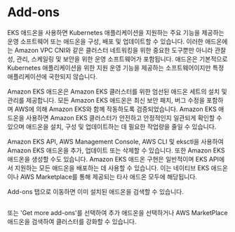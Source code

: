 # Add-ons

EKS 애드온을 사용하면 Kubernetes 애플리케이션을 지원하는 주요 기능을 제공하는 운영 소프트웨어 또는 애드온을 구성, 배포 및 업데이트할 수 있습니다. 이러한 애드온에는 Amazon VPC CNI와 같은 클러스터 네트워킹을 위한 중요한 도구뿐만 아니라 관찰성, 관리, 스케일링 및 보안을 위한 운영 소프트웨어가 포함됩니다. 애드온은 기본적으로 Kubernetes 애플리케이션을 위한 지원 운영 기능을 제공하는 소프트웨어이지만 특정 애플리케이션에 국한되지 않습니다.

Amazon EKS 애드온은 Amazon EKS 클러스터를 위한 엄선된 애드온 세트의 설치 및 관리를 제공합니다. 모든 Amazon EKS 애드온은 최신 보안 패치, 버그 수정을 포함하며 AWS에 의해 Amazon EKS와 함께 작동하도록 검증되었습니다. Amazon EKS 애드온을 사용하면 Amazon EKS 클러스터가 안전하고 안정적인지 일관되게 확인할 수 있으며 애드온을 설치, 구성 및 업데이트하는 데 필요한 작업량을 줄일 수 있습니다.

Amazon EKS API, AWS Management Console, AWS CLI 및 eksctl을 사용하여 Amazon EKS 애드온을 추가, 업데이트 또는 삭제할 수 있습니다. 또한 Amazon EKS 애드온을 생성할 수도 있습니다. Amazon EKS 애드온 구현은 일반적이며 EKS API에서 지원하는 모든 애드온을 배포하는 데 사용할 수 있습니다. 이는 네이티브 EKS 애드온이나 AWS Marketplace를 통해 제공되는 타사 애드온 모두에 해당됩니다.

Add-ons 탭으로 이동하면 이미 설치된 애드온을 검색할 수 있습니다.

<figure><img src="https://eksworkshop.com/assets/images/find-add-ons-250764d1f0223947066edaabd842a83e.jpg" alt=""><figcaption></figcaption></figure>

또는 'Get more add-ons'를 선택하여 추가 애드온을 선택하거나 AWS MarketPlace 애드온을 검색하여 클러스터를 강화할 수 있습니다.

<figure><img src="https://eksworkshop.com/assets/images/select-add-ons-ea52e3033f416a1f4fa21ab435a3ded8.jpg" alt=""><figcaption></figcaption></figure>

